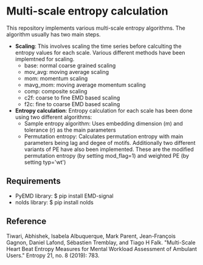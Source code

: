 # Multi-scale entropy calculation

This repository implements various multi-scale entropy algorithms. The algorithm usually has two main steps.
- **Scaling**: This involves scaling the time series before calculting the entropy values for each scale. Various different methods have been implemtned for scaling.
  - base: normal coarse grained scaling
  - mov_avg: moving average scaling
  - mom: momentum scaling
  - mavg_mom: moving average momentum scaling
  - comp: composite scaling
  - c2f: coarse to fine EMD based scaling
  - f2c: fine to coarse EMD based scaling
- **Entropy calculation**: Entropy calculation for each scale has been done using two different algorithms:
  - Sample entropy algorithm: Uses embedding dimension (m) and tolerance (r) as the main parameters
  - Permutation entropy: Calculates permutation entropy with main parameters being lag and degee of motifs. Additionally two different variants of PE have also been implemented. These are the modified permutation entropy (by setting mod_flag=1) and weighted PE (by setting typ='wt')
 
## Requirements

- PyEMD library: $ pip install EMD-signal
- nolds library: $ pip install nolds
  
## Reference
Tiwari, Abhishek, Isabela Albuquerque, Mark Parent, Jean-François Gagnon, Daniel Lafond, Sébastien Tremblay, and Tiago H Falk. "Multi-Scale Heart Beat Entropy Measures for Mental Workload Assessment of Ambulant Users." Entropy 21, no. 8 (2019): 783.


